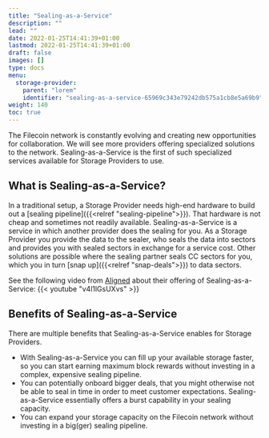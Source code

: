 ```yaml
---
title: "Sealing-as-a-Service"
description: ""
lead: ""
date: 2022-01-25T14:41:39+01:00
lastmod: 2022-01-25T14:41:39+01:00
draft: false
images: []
type: docs
menu:
  storage-provider:
    parent: "lorem"
    identifier: "sealing-as-a-service-65969c343e79242db575a1cb8e5a69b9"
weight: 140
toc: true
---
```


The Filecoin network is constantly evolving and creating new opportunities for collaboration.<!--TODO STEF this is a bit marketing-y? --> We will see more providers offering specialized solutions to the network. Sealing-as-a-Service is the first of such specialized services available for Storage Providers to use.

## What is Sealing-as-a-Service?
In a traditional setup, a Storage Provider needs high-end hardware to build out a [sealing pipeline]({{<relref "sealing-pipeline">}}). That hardware is not cheap and sometimes not readily available. Sealing-as-a-Service is a service in which another provider does the sealing for you. As a Storage Provider you provide the data to the sealer, who seals the data into sectors and provides you with sealed sectors in exchange for a service cost. Other solutions are possible where the sealing partner seals CC sectors for you, which you in turn [snap up]({{<relref "snap-deals">}}) to data sectors.

See the following video from [Aligned](https://aligned.co/sealing-as-a-service) about their offering of Sealing-as-a-Service:
{{< youtube "v4l1lGsUXvs" >}}
<!--TODO STEF Sounds great. Who (plural) is providing this? What does it cost? What are the terms? What is the turnaround time? How risky is it? -->

## Benefits of Sealing-as-a-Service
There are multiple benefits that Sealing-as-a-Service enables for Storage Providers.

- With Sealing-as-a-Service you can fill up your available storage faster, so you can start earning maximum block rewards without investing in a complex, expensive sealing pipeline.
- You can potentially onboard bigger deals, that you might otherwise not be able to seal in time in order to meet customer expectations. Sealing-as-a-Service essentially offers a burst capability in your sealing capacity.
- You can expand your storage capacity on the Filecoin network without investing in a big(ger) sealing pipeline.